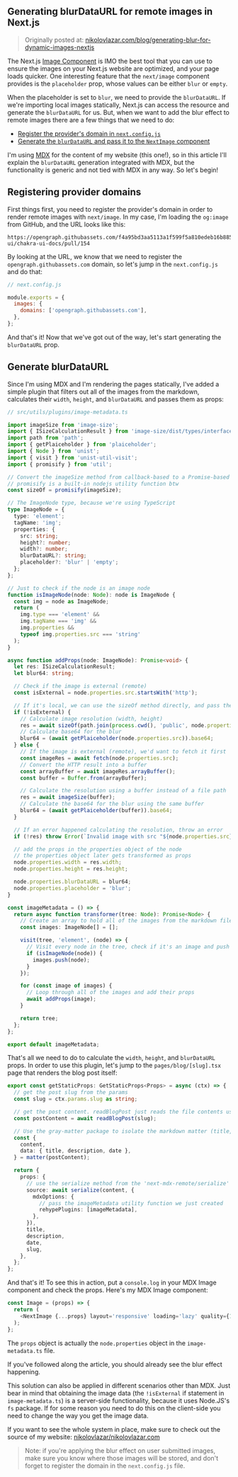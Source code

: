 ## Generating blurDataURL for remote images in Next.js

> Originally posted at: [nikolovlazar.com/blog/generating-blur-for-dynamic-images-nextjs](https://nikolovlazar.com/blog/generating-blur-for-dynamic-images-nextjs)

The Next.js [Image Component](https://nextjs.org/docs/basic-features/image-optimization) is IMO the best tool that you can use to ensure the images
on your Next.js website are optimized, and your page loads quicker. One interesting feature that the `next/image` component
provides is the `placeholder` prop, whose values can be either `blur` or `empty`.

When the placeholder is set to `blur`, we need to provide the `blurDataURL`. If we're importing local images statically, Next.js
can access the resource and generate the `blurDataURL` for us. But, when we want to add the blur effect to remote images there
are a few things that we need to do:

- [Register the provider's domain in `next.config.js`](#registering-provider-domains)
- [Generate the `blurDataURL` and pass it to the `NextImage` component](#generate-blurdataurl)

I'm using [MDX](https://mdxjs.com/) for the content of my website (this one!), so in this article I'll explain the `blurDataURL`
generation integrated with MDX, but the functionality is generic and not tied with MDX in any way. So let's begin!

## Registering provider domains

First things first, you need to register the provider's domain in order to render remote images with `next/image`. In my case,
I'm loading the `og:image` from GitHub, and the URL looks like this:

```text
https://opengraph.githubassets.com/f4a95bd3aa5113a1f599f5a810edeb16b885f3364b0443dc3c34a02c3290a5d8/chakra-ui/chakra-ui-docs/pull/154
```

By looking at the URL, we know that we need to register the `opengraph.githubassets.com` domain, so let's jump in the `next.config.js`
and do that:

```javascript
// next.config.js

module.exports = {
  images: {
    domains: ['opengraph.githubassets.com'],
  },
};
```

And that's it! Now that we've got out of the way, let's start generating the `blurDataURL` prop.

## Generate blurDataURL

Since I'm using MDX and I'm rendering the pages statically, I've added a simple plugin that filters out all of
the images from the markdown, calculates their `width`, `height`, and `blurDataURL` and passes them as props:

```typescript
// src/utils/plugins/image-metadata.ts

import imageSize from 'image-size';
import { ISizeCalculationResult } from 'image-size/dist/types/interface';
import path from 'path';
import { getPlaiceholder } from 'plaiceholder';
import { Node } from 'unist';
import { visit } from 'unist-util-visit';
import { promisify } from 'util';

// Convert the imageSize method from callback-based to a Promise-based
// promisify is a built-in nodejs utility function btw
const sizeOf = promisify(imageSize);

// The ImageNode type, because we're using TypeScript
type ImageNode = {
  type: 'element';
  tagName: 'img';
  properties: {
    src: string;
    height?: number;
    width?: number;
    blurDataURL?: string;
    placeholder?: 'blur' | 'empty';
  };
};

// Just to check if the node is an image node
function isImageNode(node: Node): node is ImageNode {
  const img = node as ImageNode;
  return (
    img.type === 'element' &&
    img.tagName === 'img' &&
    img.properties &&
    typeof img.properties.src === 'string'
  );
}

async function addProps(node: ImageNode): Promise<void> {
  let res: ISizeCalculationResult;
  let blur64: string;

  // Check if the image is external (remote)
  const isExternal = node.properties.src.startsWith('http');

  // If it's local, we can use the sizeOf method directly, and pass the path of the image
  if (!isExternal) {
    // Calculate image resolution (width, height)
    res = await sizeOf(path.join(process.cwd(), 'public', node.properties.src));
    // Calculate base64 for the blur
    blur64 = (await getPlaiceholder(node.properties.src)).base64;
  } else {
    // If the image is external (remote), we'd want to fetch it first
    const imageRes = await fetch(node.properties.src);
    // Convert the HTTP result into a buffer
    const arrayBuffer = await imageRes.arrayBuffer();
    const buffer = Buffer.from(arrayBuffer);

    // Calculate the resolution using a buffer instead of a file path
    res = await imageSize(buffer);
    // Calculate the base64 for the blur using the same buffer
    blur64 = (await getPlaiceholder(buffer)).base64;
  }

  // If an error happened calculating the resolution, throw an error
  if (!res) throw Error(`Invalid image with src "${node.properties.src}"`);

  // add the props in the properties object of the node
  // the properties object later gets transformed as props
  node.properties.width = res.width;
  node.properties.height = res.height;

  node.properties.blurDataURL = blur64;
  node.properties.placeholder = 'blur';
}

const imageMetadata = () => {
  return async function transformer(tree: Node): Promise<Node> {
    // Create an array to hold all of the images from the markdown file
    const images: ImageNode[] = [];

    visit(tree, 'element', (node) => {
      // Visit every node in the tree, check if it's an image and push it in the images array
      if (isImageNode(node)) {
        images.push(node);
      }
    });

    for (const image of images) {
      // Loop through all of the images and add their props
      await addProps(image);
    }

    return tree;
  };
};

export default imageMetadata;
```

That's all we need to do to calculate the `width`, `height`, and `blurDataURL` props. In order to use this
plugin, let's jump to the `pages/blog/[slug].tsx` page that renders the blog post itself:

```typescript
export const getStaticProps: GetStaticProps<Props> = async (ctx) => {
  // get the post slug from the params
  const slug = ctx.params.slug as string;

  // get the post content. readBlogPost just reads the file contents using fs.readFile(postPath, 'utf8')
  const postContent = await readBlogPost(slug);

  // Use the gray-matter package to isolate the markdown matter (title, description, date) from the content
  const {
    content,
    data: { title, description, date },
  } = matter(postContent);

  return {
    props: {
      // use the serialize method from the 'next-mdx-remote/serialize' package to compile the MDX
      source: await serialize(content, {
        mdxOptions: {
          // pass the imageMetadata utility function we just created
          rehypePlugins: [imageMetadata],
        },
      }),
      title,
      description,
      date,
      slug,
    },
  };
};
```

And that's it! To see this in action, put a `console.log` in your MDX Image component and check the props.
Here's my MDX Image component:

```typescript
const Image = (props) => {
  return (
    <NextImage {...props} layout='responsive' loading='lazy' quality={100} />
  );
};
```

The `props` object is actually the `node.properties` object in the `image-metadata.ts` file.

If you've followed along the article, you should already see the blur effect happening.

This solution can also be applied in different scenarios other than MDX. Just bear in mind that obtaining
the image data (the `!isExternal` if statement in `image-metadata.ts`) is a server-side functionality,
because it uses Node.JS's `fs` package. If for some reason you need to do this on the client-side you
need to change the way you get the image data.

If you want to see the whole system in place, make sure to check out the source of my website: [nikolovlazar/nikolovlazar.com](https://github.com/nikolovlazar/nikolovlazar.com)

> Note: if you're applying the blur effect on user submitted images, make sure you know where those images
> will be stored, and don't forget to register the domain in the `next.config.js` file.
